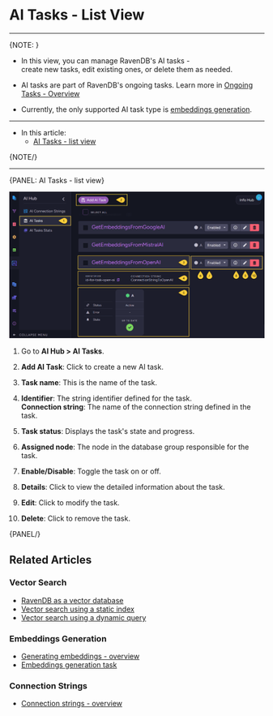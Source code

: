 # AI Tasks - List View
---

{NOTE: }

* In this view, you can manage RavenDB's AI tasks -  
  create new tasks, edit existing ones, or delete them as needed.

* AI tasks are part of RavenDB's ongoing tasks. Learn more in [Ongoing Tasks - Overview](../studio/database/tasks/ongoing-tasks/general-info)

* Currently, the only supported AI task type is [embeddings generation](../ai-integration/generating-embeddings/overview).

---

* In this article:
  * [AI Tasks - list view](../ai-integration/ai-tasks-list-view#ai-tasks---list-view)

{NOTE/}

---

{PANEL: AI Tasks - list view}

![AI tasks list view](images/ai-tasks-list-view.png "AI Tasks - list view")

1. Go to **AI Hub > AI Tasks**.

2. **Add AI Task**: Click to create a new AI task.

3. **Task name**: This is the name of the task.

4. **Identifier**: The string identifier defined for the task.  
   **Connection string**: The name of the connection string defined in the task.

5. **Task status**: Displays the task's state and progress.

6. **Assigned node**: The node in the database group responsible for the task.

7. **Enable/Disable**: Toggle the task on or off.

8. **Details**: Click to view the detailed information about the task.

9. **Edit**: Click to modify the task.

10. **Delete**: Click to remove the task.

{PANEL/}

## Related Articles

### Vector Search

- [RavenDB as a vector database](../ai-integration/vector-search/ravendb-as-vector-database)
- [Vector search using a static index](../ai-integration/vector-search/vector-search-using-static-index)
- [Vector search using a dynamic query](../ai-integration/vector-search/vector-search-using-dynamic-query)

### Embeddings Generation

- [Generating embeddings - overview](../ai-integration/generating-embeddings/overview)
- [Embeddings generation task](../ai-integration/generating-embeddings/embeddings-generation-task)

### Connection Strings

- [Connection strings - overview](../ai-integration/connection-strings/connection-strings-overview)
